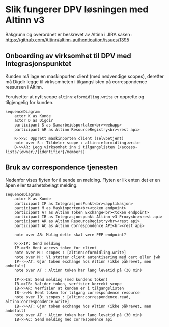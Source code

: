 # Slik fungerer DPV løsningen med Altinn v3
Bakgrunn og overordnet er beskrevet av Altinn i JIRA saken :
https://github.com/Altinn/altinn-authentication/issues/1395

## Onboarding av virksomhet til DPV med Integrasjonspunktet
Kunden må lage en maskinporten client (med nødvendige scopes),
deretter må Digdir legge til virksomheten i tilgangslisten
på correspondence ressursen i Altinn.

Forutsetter at nytt scope `altinn:eformidling.write` er opprette og tilgjengelig for kunden. 

```mermaid
sequenceDiagram
    actor K as Kunde
    actor D as Digdir
    participant S as Samarbeidsportalen<br><webapp>
    participant AR as Altinn ResourceRegistry<br><rest api>
    
    K->>S: Opprett maskinporten client (selvbetjent)
    note over S : Tildeler scope : altinn:eformidling.write 
    D->>AR: Legg virksomhet inn i tilgangslisten (/access-lists/{owner}/{identifier}/members) 
```

## Bruk av correspondence tjenesten
Nedenfor vises flyten for å sende en melding.
Flyten er lik enten det er en åpen eller taushetsbelagt melding.

```mermaid
sequenceDiagram
    actor K as Kunde
    participant IP as IntegrasjonsPunkt<br><applikasjon>
    participant M as Maskinporten<br><token endpoint>
    participant AT as Altinn Token Exchange<br><token endpoint>
    participant IB as Integrasjonspunkt Altinn v3 Proxy<br><rest api>
    participant AR as Altinn ResourceRegistry<br><rest api>
    participant AC as Altinn Correspondence API<br><rest api>
    
    note over AR: Mulig dette skal være PEP endpoint?
    
    K->>IP: Send melding
    IP->>M: Hent access token for client
    note over M : scopes : [altinn:eformidling.write]
    note over M : Vi støtter client autentisering med cert eller jwk
    IP-->>AT: Gjør token exchange hos Altinn (ikke påkrevet, men anbefalt)
    note over AT : Altinn token har lang levetid på (30 min)

    IP->>IB: Send melding (med kundens token)
    IB->>IB: Valider token, verfisier korrekt scope
    IB->>AR: Verfisier at kunden er i tilgangslisten
    IB-->>M: Hent token for tilgang correspondence resource
    note over IB: scopes : [altinn:correspondence.read, altinn:correspondence.write]
    IB-->>AT: Gjør token exchange hos Altinn (ikke påkrevet, men anbefalt)
    note over AT : Altinn token har lang levetid på (30 min)
    IB->>AC: Send melding med corresponence api
```

